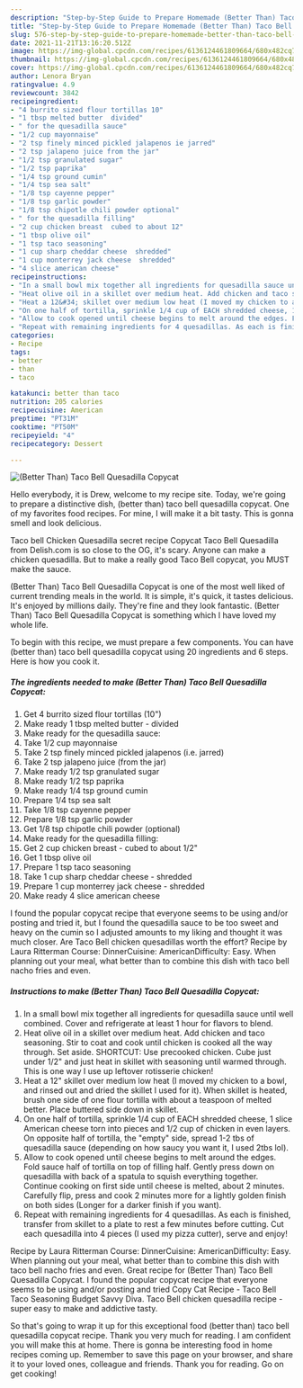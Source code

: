 ```yaml
---
description: "Step-by-Step Guide to Prepare Homemade (Better Than) Taco Bell Quesadilla Copycat"
title: "Step-by-Step Guide to Prepare Homemade (Better Than) Taco Bell Quesadilla Copycat"
slug: 576-step-by-step-guide-to-prepare-homemade-better-than-taco-bell-quesadilla-copycat
date: 2021-11-21T13:16:20.512Z
image: https://img-global.cpcdn.com/recipes/6136124461809664/680x482cq70/better-than-taco-bell-quesadilla-copycat-recipe-main-photo.jpg
thumbnail: https://img-global.cpcdn.com/recipes/6136124461809664/680x482cq70/better-than-taco-bell-quesadilla-copycat-recipe-main-photo.jpg
cover: https://img-global.cpcdn.com/recipes/6136124461809664/680x482cq70/better-than-taco-bell-quesadilla-copycat-recipe-main-photo.jpg
author: Lenora Bryan
ratingvalue: 4.9
reviewcount: 3842
recipeingredient:
- "4 burrito sized flour tortillas 10"
- "1 tbsp melted butter  divided"
- " for the quesadilla sauce"
- "1/2 cup mayonnaise"
- "2 tsp finely minced pickled jalapenos ie jarred"
- "2 tsp jalapeno juice from the jar"
- "1/2 tsp granulated sugar"
- "1/2 tsp paprika"
- "1/4 tsp ground cumin"
- "1/4 tsp sea salt"
- "1/8 tsp cayenne pepper"
- "1/8 tsp garlic powder"
- "1/8 tsp chipotle chili powder optional"
- " for the quesadilla filling"
- "2 cup chicken breast  cubed to about 12"
- "1 tbsp olive oil"
- "1 tsp taco seasoning"
- "1 cup sharp cheddar cheese  shredded"
- "1 cup monterrey jack cheese  shredded"
- "4 slice american cheese"
recipeinstructions:
- "In a small bowl mix together all ingredients for quesadilla sauce until well combined. Cover and refrigerate at least 1 hour for flavors to blend."
- "Heat olive oil in a skillet over medium heat. Add chicken and taco seasoning. Stir to coat and cook until chicken is cooked all the way through. Set aside. SHORTCUT: Use precooked chicken. Cube just under 1/2&#34; and just heat in skillet with seasoning until warmed through. This is one way I use up leftover rotisserie chicken!"
- "Heat a 12&#34; skillet over medium low heat (I moved my chicken to a bowl, and rinsed out and dried the skillet I used for it). When skillet is heated, brush one side of one flour tortilla with about a teaspoon of melted better. Place buttered side down in skillet."
- "On one half of tortilla, sprinkle 1/4 cup of EACH shredded cheese, 1 slice American cheese torn into pieces and 1/2 cup of chicken in even layers. On opposite half of tortilla, the &#34;empty&#34; side, spread 1-2 tbs of quesadilla sauce (depending on how saucy you want it, I used 2tbs lol)."
- "Allow to cook opened until cheese begins to melt around the edges. Fold sauce half of tortilla on top of filling half. Gently press down on quesadilla with back of a spatula to squish everything together. Continue cooking on first side until cheese is melted, about 2 minutes. Carefully flip, press and cook 2 minutes more for a lightly golden finish on both sides (Longer for a darker finish if you want)."
- "Repeat with remaining ingredients for 4 quesadillas. As each is finished, transfer from skillet to a plate to rest a few minutes before cutting. Cut each quesadilla into 4 pieces (I used my pizza cutter), serve and enjoy!"
categories:
- Recipe
tags:
- better
- than
- taco

katakunci: better than taco 
nutrition: 205 calories
recipecuisine: American
preptime: "PT31M"
cooktime: "PT50M"
recipeyield: "4"
recipecategory: Dessert

---
```



![(Better Than) Taco Bell Quesadilla Copycat](https://img-global.cpcdn.com/recipes/6136124461809664/680x482cq70/better-than-taco-bell-quesadilla-copycat-recipe-main-photo.jpg)

Hello everybody, it is Drew, welcome to my recipe site. Today, we're going to prepare a distinctive dish, (better than) taco bell quesadilla copycat. One of my favorites food recipes. For mine, I will make it a bit tasty. This is gonna smell and look delicious.

Taco bell Chicken Quesadilla secret recipe Copycat Taco Bell Quesadilla from Delish.com is so close to the OG, it&#39;s scary. Anyone can make a chicken quesadilla. But to make a really good Taco Bell copycat, you MUST make the sauce.

(Better Than) Taco Bell Quesadilla Copycat is one of the most well liked of current trending meals in the world. It is simple, it's quick, it tastes delicious. It's enjoyed by millions daily. They're fine and they look fantastic. (Better Than) Taco Bell Quesadilla Copycat is something which I have loved my whole life.


To begin with this recipe, we must prepare a few components. You can have (better than) taco bell quesadilla copycat using 20 ingredients and 6 steps. Here is how you cook it.

<!--inarticleads1-->

##### The ingredients needed to make (Better Than) Taco Bell Quesadilla Copycat:

1. Get 4 burrito sized flour tortillas (10&#34;)
1. Make ready 1 tbsp melted butter - divided
1. Make ready  for the quesadilla sauce:
1. Take 1/2 cup mayonnaise
1. Take 2 tsp finely minced pickled jalapenos (i.e. jarred)
1. Take 2 tsp jalapeno juice (from the jar)
1. Make ready 1/2 tsp granulated sugar
1. Make ready 1/2 tsp paprika
1. Make ready 1/4 tsp ground cumin
1. Prepare 1/4 tsp sea salt
1. Take 1/8 tsp cayenne pepper
1. Prepare 1/8 tsp garlic powder
1. Get 1/8 tsp chipotle chili powder (optional)
1. Make ready  for the quesadilla filling:
1. Get 2 cup chicken breast - cubed to about 1/2&#34;
1. Get 1 tbsp olive oil
1. Prepare 1 tsp taco seasoning
1. Take 1 cup sharp cheddar cheese - shredded
1. Prepare 1 cup monterrey jack cheese - shredded
1. Make ready 4 slice american cheese


I found the popular copycat recipe that everyone seems to be using and/or posting and tried it, but I found the quesadilla sauce to be too sweet and heavy on the cumin so I adjusted amounts to my liking and thought it was much closer. Are Taco Bell chicken quesadillas worth the effort? Recipe by Laura Ritterman Course: DinnerCuisine: AmericanDifficulty: Easy. When planning out your meal, what better than to combine this dish with taco bell nacho fries and even. 

<!--inarticleads2-->

##### Instructions to make (Better Than) Taco Bell Quesadilla Copycat:

1. In a small bowl mix together all ingredients for quesadilla sauce until well combined. Cover and refrigerate at least 1 hour for flavors to blend.
1. Heat olive oil in a skillet over medium heat. Add chicken and taco seasoning. Stir to coat and cook until chicken is cooked all the way through. Set aside. SHORTCUT: Use precooked chicken. Cube just under 1/2&#34; and just heat in skillet with seasoning until warmed through. This is one way I use up leftover rotisserie chicken!
1. Heat a 12&#34; skillet over medium low heat (I moved my chicken to a bowl, and rinsed out and dried the skillet I used for it). When skillet is heated, brush one side of one flour tortilla with about a teaspoon of melted better. Place buttered side down in skillet.
1. On one half of tortilla, sprinkle 1/4 cup of EACH shredded cheese, 1 slice American cheese torn into pieces and 1/2 cup of chicken in even layers. On opposite half of tortilla, the &#34;empty&#34; side, spread 1-2 tbs of quesadilla sauce (depending on how saucy you want it, I used 2tbs lol).
1. Allow to cook opened until cheese begins to melt around the edges. Fold sauce half of tortilla on top of filling half. Gently press down on quesadilla with back of a spatula to squish everything together. Continue cooking on first side until cheese is melted, about 2 minutes. Carefully flip, press and cook 2 minutes more for a lightly golden finish on both sides (Longer for a darker finish if you want).
1. Repeat with remaining ingredients for 4 quesadillas. As each is finished, transfer from skillet to a plate to rest a few minutes before cutting. Cut each quesadilla into 4 pieces (I used my pizza cutter), serve and enjoy!


Recipe by Laura Ritterman Course: DinnerCuisine: AmericanDifficulty: Easy. When planning out your meal, what better than to combine this dish with taco bell nacho fries and even. Great recipe for (Better Than) Taco Bell Quesadilla Copycat. I found the popular copycat recipe that everyone seems to be using and/or posting and tried Copy Cat Recipe - Taco Bell Taco Seasoning Budget Savvy Diva. Taco Bell chicken quesadilla recipe - super easy to make and addictive tasty. 

So that's going to wrap it up for this exceptional food (better than) taco bell quesadilla copycat recipe. Thank you very much for reading. I am confident you will make this at home. There is gonna be interesting food in home recipes coming up. Remember to save this page on your browser, and share it to your loved ones, colleague and friends. Thank you for reading. Go on get cooking!
